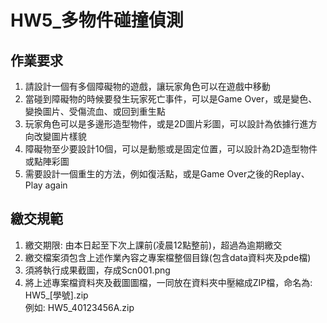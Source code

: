 # HW5_多物件碰撞偵測
## 作業要求
1. 請設計一個有多個障礙物的遊戲，讓玩家角色可以在遊戲中移動  
2. 當碰到障礙物的時候要發生玩家死亡事件，可以是Game Over，或是變色、變換圖片、受傷流血、或回到重生點  
3. 玩家角色可以是多邊形造型物件，或是2D圖片彩圖，可以設計為依據行進方向改變圖片樣貌  
4. 障礙物至少要設計10個，可以是動態或是固定位置，可以設計為2D造型物件或點陣彩圖  
5. 需要設計一個重生的方法，例如復活點，或是Game Over之後的Replay、Play again  

## 繳交規範
1. 繳交期限: 由本日起至下次上課前(凌晨12點整前)，超過為逾期繳交  
2. 繳交檔案須包含上述作業內容之專案檔整個目錄(包含data資料夾及pde檔)  
3. 須將執行成果截圖，存成Scn001.png  
4. 將上述專案檔資料夾及截圖圖檔，一同放在資料夾中壓縮成ZIP檔，命名為: HW5_[學號].zip  
    例如: HW5_40123456A.zip